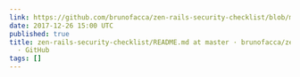```yaml
---
link: https://github.com/brunofacca/zen-rails-security-checklist/blob/master/README.md
date: 2017-12-26 15:00 UTC
published: true
title: zen-rails-security-checklist/README.md at master · brunofacca/zen-rails-security-checklist
  · GitHub
tags: []
---
```



